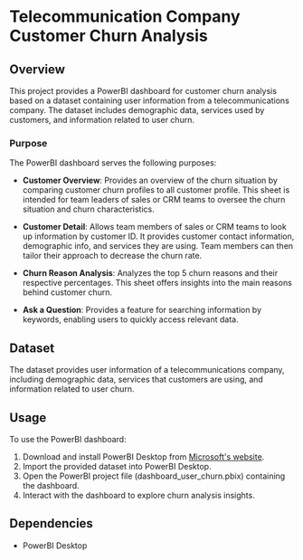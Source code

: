 # Telecommunication Company Customer Churn Analysis

## Overview

This project provides a PowerBI dashboard for customer churn analysis based on a dataset containing user information from a telecommunications company. The dataset includes demographic data, services used by customers, and information related to user churn.

### Purpose

The PowerBI dashboard serves the following purposes:

- **Customer Overview**: Provides an overview of the churn situation by comparing customer churn profiles to all customer profile. This sheet is intended for team leaders of sales or CRM teams to oversee the churn situation and churn characteristics.

- **Customer Detail**: Allows team members of sales or CRM teams to look up information by customer ID. It provides customer contact information, demographic info, and services they are using. Team members can then tailor their approach to decrease the churn rate.

- **Churn Reason Analysis**: Analyzes the top 5 churn reasons and their respective percentages. This sheet offers insights into the main reasons behind customer churn.

- **Ask a Question**: Provides a feature for searching information by keywords, enabling users to quickly access relevant data.

## Dataset

The dataset provides user information of a telecommunications company, including demographic data, services that customers are using, and information related to user churn.

## Usage

To use the PowerBI dashboard:

1. Download and install PowerBI Desktop from [Microsoft's website](https://powerbi.microsoft.com/desktop/).
2. Import the provided dataset into PowerBI Desktop.
3. Open the PowerBI project file (dashboard_user_churn.pbix) containing the dashboard.
4. Interact with the dashboard to explore churn analysis insights.

## Dependencies

- PowerBI Desktop
